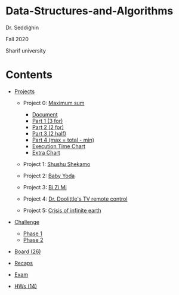 # Data-Structures-and-Algorithms

Dr. Seddighin

Fall 2020

Sharif university

# Contents

 - [Projects](https://github.com/saaz742/Data-Structures-and-Algorithms/tree/main/Projects)
    - Project 0: [Maximum sum](https://github.com/saaz742/Data-Structures-and-Algorithms/tree/main/Projects/0)
        - [Document](https://github.com/saaz742/Data-Structures-and-Algorithms/blob/main/Projects/0/DS0.pdf)
        - [Part 1 (3 for)](https://github.com/saaz742/Data-Structures-and-Algorithms/blob/main/Projects/0/1.cpp)
        - [Part 2 (2 for)](https://github.com/saaz742/Data-Structures-and-Algorithms/blob/main/Projects/0/2.cpp)
        - [Part 3 (2 half)](https://github.com/saaz742/Data-Structures-and-Algorithms/blob/main/Projects/0/3.cpp)
        - [Part 4 (max = total - min)](https://github.com/saaz742/Data-Structures-and-Algorithms/blob/main/Projects/0/4.cpp)
        - [Execution Time Chart](https://github.com/saaz742/Data-Structures-and-Algorithms/blob/main/Projects/0/0-1.pdf)
        - [Extra Chart](https://github.com/saaz742/Data-Structures-and-Algorithms/blob/main/Projects/0/0-2.pdf)
     
   
    - Project 1: [Shushu Shekamo](https://github.com/saaz742/Data-Structures-and-Algorithms/tree/main/Projects/1)
    - Project 2: [Baby Yoda](https://github.com/saaz742/Data-Structures-and-Algorithms/tree/main/Projects/2)
    - Project 3: [Bi Zi Mi](https://github.com/saaz742/Data-Structures-and-Algorithms/tree/main/Projects/3)
    - Project 4: [Dr. Doolittle's TV remote control](https://github.com/saaz742/Data-Structures-and-Algorithms/tree/main/Projects/4)
    - Project 5: [Crisis of infinite earth](https://github.com/saaz742/Data-Structures-and-Algorithms/tree/main/Projects/5)
      
- [Challenge](https://github.com/saaz742/Data-Structures-and-Algorithms/tree/main/Challenge)
   - [Phase 1](https://github.com/saaz742/Data-Structures-and-Algorithms/blob/main/Challenge/chal1.java)
   - [Phase 2](https://github.com/saaz742/Data-Structures-and-Algorithms/blob/main/Challenge/chal2.java)

- [Board (26)](https://github.com/saaz742/Data-Structures-and-Algorithms/tree/main/Board)
- [Recaps](https://github.com/saaz742/Data-Structures-and-Algorithms/tree/main/Recap)
- [Exam](https://github.com/saaz742/Data-Structures-and-Algorithms/tree/main/Exam)
- [HWs (14)](https://github.com/saaz742/Data-Structures-and-Algorithms/tree/main/Practice)

